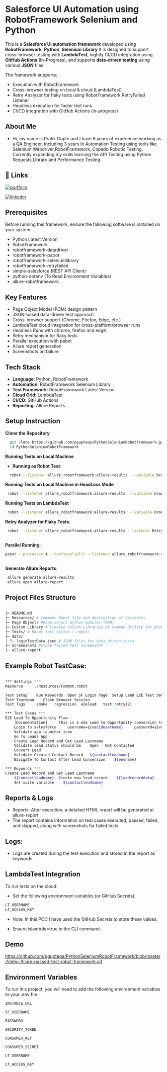 
# Salesforce UI Automation using RobotFramework Selenium and Python

This is a **Salesforce UI automation framework** developed using **RobotFramework**, **Python**, **Selenium Library** 
It is designed to support cross-browser testing with **LambdaTest**, nightly CI/CD integration using **GitHub Actions** (In-Progress), and supports **data-driven testing** using various **JSON** files.

The framework supports:
- Execution with RobotFramework
- Cross-browser testing on local & cloud (LambdaTest)
- Retry Analyzer for flaky tests using RobotFramework RetryFailed Listener
- Headless execution for faster test runs
- CI/CD integration with GitHub Actions (in-progress)

## About Me

- Hi, my name is Pratik Gupte and I have 8 years of experience working as a QA Engineer, including 3 years in Automation Testing using tools like Selenium Webdriver,RobotFramework, Copado Robotic Testing.
Currently expanding my skills learning the API Testing using Python Requests Library and Performance Testing.


## 🔗 Links
[![portfolio](https://img.shields.io/badge/my_portfolio-000?style=for-the-badge&logo=ko-fi&logoColor=white)](https://github.com/pgupteqa/)

[![linkedin](https://img.shields.io/badge/linkedin-0A66C2?style=for-the-badge&logo=linkedin&logoColor=white)](https://www.linkedin.com/in/pratik-gupte-19145156/)



## Prerequisites

Before running this framework, ensure the following software is installed on your system:
- Python Latest Version
- RobotFramework
- robotframework-datadriver
- robotframework-pabot
- robotframework-seleniumlibrary
- robotframework-retryfailed
- simple-salesforce (REST API Client)
- python-dotenv (To Read Environment Variables)
- allure-robotframework

## Key Features

- Page Object Model (POM) design pattern
- JSON-based data-driven test approach
- Cross-browser support (Chrome, Firefox, Edge, etc.)
- LambdaTest cloud integration for cross-platform/browser runs
- Headless Runs with chrome, firefox and edge
- Retry mechanism for flaky tests
- Parallel execution with pabot
- Allure report generation
- Screenshots on failure

## Tech Stack

- **Language**: Python, RobotFramework
- **Automation**: RobotFramework Selenium Library
- **Test Framework**: RobotFramework Latest Version
- **Cloud Grid**: LambdaTest
- **CI/CD**: GitHub Actions
- **Reporting**: Allure Reports

## Setup Instruction

**Clone the Repository**

```bash
  git clone https://github.com/pgupteqa/PythonSeleniumRobotFramework.git
  cd PythonSeleniumRobotFramework

```

**Running Tests on Local Machine**

- **Running as Robot Test**:

```bash
  robot --listener allure_robotframework:allure-results  --variable browser:chrome --variable headless:false --variable envname:QA --variable islambda:false -i e2elead Tests/

```

**Running Tests on Local Machine in HeadLess Mode**

```bash
 robot --listener allure_robotframework:allure-results  --variable browser:chrome --variable headless:true --variable envname:QA --variable islambda:false -i e2elead Tests/

```
**Running Tests on LambdaTest**

```bash
 robot --listener allure_robotframework:allure-results  --variable browser:chrome --variable headless:false --variable envname:QA --variable islambda:true -i e2elead Tests/

```

**Retry Analyzer for Flaky Tests**:
```bash
 robot --listener allure_robotframework:allure-results --listener RetryFailed  --variable browser:chrome --variable headless:false --variable envname:QA --variable islambda:false -i e2elead Tests/
 
```
**Parallel Running**:

```bash
pabot --processes 4 --testlevelsplit --listener allure_robotframework:allure-results --listener RetryFailed  --variable browser:chrome --variable headless:false --variable envname:QA --variable islambda:false -i e2elead Tests/
 
```

**Generate Allure Reports**:
```bash
 allure generate allure-results
 allure open allure-report
```








    
## Project Files Structure

```bash

├─ README.md
├─ Resources/ # Commomn Robot file and decleration of Variables
├─ Page Objects #Page object python modules (POM)
├─ Custom Library # Created custom Libraries of Common Utility for Browsers selection, Salesforce API
├─ Tests/ # Robot test suites (.robot)
├─ data/
│ └─ loginTestData.json # JSON files for data-driven tests
├─ Screenshots #Store failed test screenshot
├─ allure-report

```


## Example Robot TestCase:

```bash

*** Settings ***
Resource    ../Resources/Common.robot

Test Setup    Run Keywords  Open SF Login Page  Setup Lead E2E Test Data
Test Teardown    Close Browser Session
Test Tags     smoke   regression  e2elead   test:retry(2)

*** Test Cases ***
E2E Lead To Opportunity Flow
    [Documentation]     This is a e2e Lead to Opportunity conversion test
    Login to salesforce     username=${validusername}     password=${validpassword}
    Validate app launcher icon
    Go To Leads App
    Create Lead Record and Get Lead Lastname
    Validate lead status should be    Open - Not Contacted
    Convert Lead
    Validate Created Contact Record   ${contactleadname}
    Navigate To Contact After Lead Conversion    ${envname}

*** Keywords ***
Create Lead Record and Get Lead Lastname
    ${contactleadname}  Create new lead record    ${leadrecorddata}
    Set suite variable    ${contactleadname}


```
## Reports & Logs

- Reports: After execution, a detailed HTML report will be generated at allure-report
- The report contains information on test cases executed, passed, failed, and skipped, along with screenshots for failed tests.

## Logs:
- Logs are created during the test execution and stored in the report as keywords.

## LambdaTest Integration

To run tests on the cloud:
- Set the following environment variables (or GitHub Secrets):

```bash
LT_USERNAME
LT_ACCESS_KEY

```

- Note: In this POC I have used the GitHub Secrets to store these values.

- Ensure islambda=true in the CLI command.

## Demo

https://github.com/pgupteqa/PythonSeleniumRobotFramework/blob/master/Video-Allure-passed-test-robot-framework.gif

## Environment Variables

To run this project, you will need to add the following environment variables to your .env file

`INSTANCE_URL`

`SF_USERNAME`

`PASSWORD`

`SECURITY_TOKEN`

`CONSUMER_KEY`

`CONSUMER_SECRET`

`LT_USERNAME`

`LT_ACCESS_KEY`


